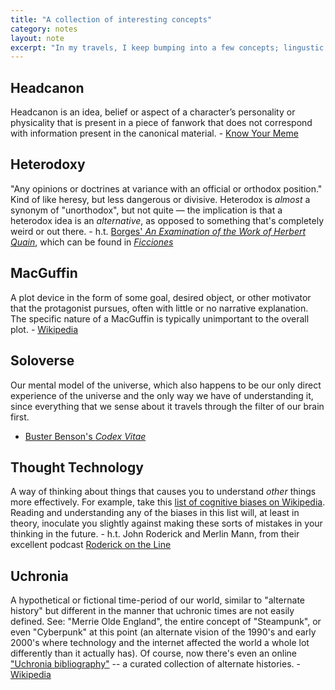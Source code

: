 ```yaml
---
title: "A collection of interesting concepts"
category: notes
layout: note
excerpt: "In my travels, I keep bumping into a few concepts; lingustic oddities that amuse me. I share them here."
---
```


## Headcanon
Headcanon is an idea, belief or aspect of a character’s personality or
physicality that is present in a piece of fanwork that does not correspond with
information present in the canonical material. - [Know Your
Meme](http://knowyourmeme.com/memes/headcanon)

## Heterodoxy
"Any opinions or doctrines at variance with an official or orthodox position."
Kind of like heresy, but less dangerous or divisive. Heterodox is *almost* a
synonym of "unorthodox", but not quite &mdash; the implication is that a
heterodox idea is an *alternative*, as opposed to something that's completely
weird or out there. - h.t. [Borges' *An Examination of the Work of Herbert
Quain*](http://oldsite.english.ucsb.edu/faculty/rraley/courses/engl165/scanners/Quain1.htm),
which can be found in
[*Ficciones*](http://www.amazon.com/Ficciones-Jorge-Luis-Borges/dp/0802130305)

## MacGuffin
A plot device in the form of some goal, desired object, or other motivator that
the protagonist pursues, often with little or no narrative explanation. The
specific nature of a MacGuffin is typically unimportant to the overall plot. -
[Wikipedia](http://en.wikipedia.org/wiki/MacGuffin)

## Soloverse
Our mental model of the universe, which also happens to be our only direct
experience of the universe and the only way we have of understanding it, since
everything that we sense about it travels through the filter of our brain first.
- [Buster Benson's *Codex
  Vitae*](https://github.com/busterbenson/public/blob/master/Codex.md#soloverse)

## Thought Technology
A way of thinking about things that causes you to understand *other* things more
effectively. For example, take this [list of cognitive biases on
Wikipedia](http://en.wikipedia.org/wiki/List_of_cognitive_biases). Reading and
understanding any of the biases in this list will, at least in theory, inoculate
you slightly against making these sorts of mistakes in your thinking in the
future. - h.t. John Roderick and Merlin Mann, from their excellent podcast
[Roderick on the Line](http://www.merlinmann.com/roderick/)

## Uchronia
A hypothetical or fictional time-period of our world, similar to "alternate
history" but different in the manner that uchronic times are not easily defined.
See: "Merrie Olde England", the entire concept of "Steampunk", or even
"Cyberpunk" at this point (an alternate vision of the 1990's and early 2000's
where technology and the internet affected the world a whole lot differently
than it actually has). Of course, now there's even an online ["Uchronia
bibliography"](http://www.uchronia.net/) -- a curated collection of alternate
histories. - [Wikipedia](http://en.wikipedia.org/wiki/Uchronia)
